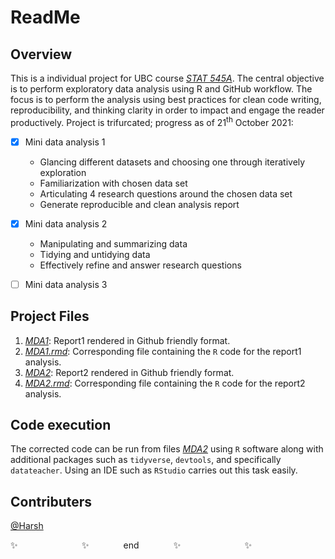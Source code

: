 # ReadMe

## Overview
This is a individual project for UBC course *[STAT 545A](https://stat545.stat.ubc.ca/syllabus-545a/)*. The central objective is to perform exploratory data analysis using R and GitHub workflow. The focus is to perform the analysis using best practices for clean code writing, reproducibility, and thinking clarity in order to impact and engage the reader productively. Project is trifurcated; progress as of 21<sup>th</sup> October 2021:

- [x] Mini data analysis 1
  * Glancing different datasets and choosing one through iteratively exploration
  * Familiarization with chosen data set
  * Articulating 4 research questions around the chosen data set
  * Generate reproducible and clean analysis report
- [x] Mini data analysis 2
  * Manipulating and summarizing data
  * Tidying and untidying data
  * Effectively refine and answer research questions
- [ ] Mini data analysis 3
  

## Project Files
1. *[MDA1](/MDA1.md)*: Report1 rendered in Github friendly format.
2. *[MDA1.rmd](/MDA1.rmd)*: Corresponding file containing the `R` code for the report1 analysis.
3. *[MDA2](/MDA2.md)*: Report2 rendered in Github friendly format.
4. *[MDA2.rmd](/MDA2.rmd)*: Corresponding file containing the `R` code for the report2 analysis.

## Code execution
The corrected code can be run from files *[MDA2](/MDA2.Rmd)* using `R` software along with additional packages such as `tidyverse`, `devtools`, and specifically  `datateacher`. Using an IDE such as `RStudio` carries out this task easily.

## Contributers
[@Harsh](https://github.com/hs235)


:sparkles: &nbsp;&nbsp;&nbsp;&nbsp;&nbsp;&nbsp;&nbsp;&nbsp;&nbsp;&nbsp;&nbsp;&nbsp;&nbsp;&nbsp;&nbsp;&nbsp;&nbsp;&nbsp;&nbsp;&nbsp;&nbsp;&nbsp;&nbsp;&nbsp; :sparkles: &nbsp;&nbsp;&nbsp;&nbsp;&nbsp;&nbsp;&nbsp;&nbsp;&nbsp;&nbsp;&nbsp;&nbsp; end &nbsp;&nbsp;&nbsp;&nbsp;&nbsp;&nbsp;&nbsp;&nbsp;&nbsp;&nbsp;&nbsp;&nbsp; :sparkles: &nbsp;&nbsp;&nbsp;&nbsp;&nbsp;&nbsp;&nbsp;&nbsp;&nbsp;&nbsp;&nbsp;&nbsp;&nbsp;&nbsp;&nbsp;&nbsp;&nbsp;&nbsp;&nbsp;&nbsp;&nbsp;&nbsp;&nbsp;&nbsp; :sparkles:
